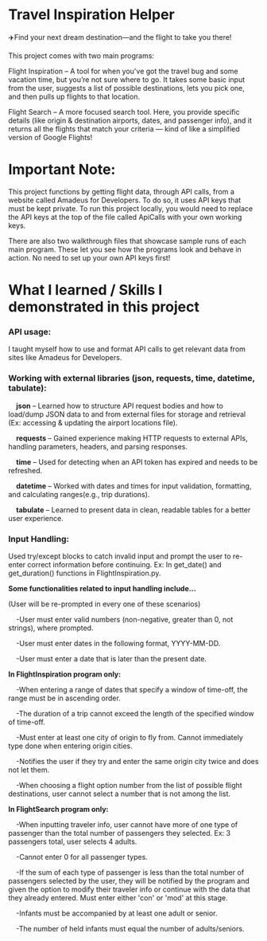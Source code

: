 # Travel Inspiration Helper
✈️Find your next dream destination—and the flight to take you there!

This project comes with two main programs:

Flight Inspiration – A tool for when you've got the travel bug and some vacation time, but you’re not sure where to go. It takes some basic input from the user, suggests a list of possible destinations, lets you pick one, and then pulls up flights to that location.

Flight Search – A more focused search tool. Here, you provide specific details (like origin & destination airports, dates, and passenger info), and it returns all the flights that match your criteria — kind of like a simplified version of Google Flights!

# Important Note:

This project functions by getting flight data, through API calls, from a website called Amadeus for Developers. To do so, it uses API keys that must be kept private. To run this project locally, you would need to replace the API keys at the top of the file called ApiCalls with your own working keys. 

There are also two walkthrough files that showcase sample runs of each main program. These let you see how the programs look and behave in action. No need to set up your own API keys first!

# What I learned / Skills I demonstrated in this project

### API usage: 
I taught myself how to use and format API calls to get relevant data from sites like Amadeus for Developers.

### Working with external libraries (json, requests, time, datetime, tabulate):
&nbsp;&nbsp;&nbsp;&nbsp;**json** – Learned how to structure API request bodies and how to load/dump JSON data to and from external files for storage and retrieval (Ex: accessing & updating the airport locations file).

&nbsp;&nbsp;&nbsp;&nbsp;**requests** – Gained experience making HTTP requests to external APIs, handling parameters, headers, and parsing responses.

&nbsp;&nbsp;&nbsp;&nbsp;**time** – Used for detecting when an API token has expired and needs to be refreshed.

&nbsp;&nbsp;&nbsp;&nbsp;**datetime** – Worked with dates and times for input validation, formatting, and calculating ranges(e.g., trip durations).

&nbsp;&nbsp;&nbsp;&nbsp;**tabulate** – Learned to present data in clean, readable tables for a better user experience.

### Input Handling:
Used try/except blocks to catch invalid input and prompt the user to re-enter correct information before continuing.
Ex: In get_date() and get_duration() functions in FlightInspiration.py.

**Some functionalities related to input handling include...**

(User will be re-prompted in every one of these scenarios)

&nbsp;&nbsp;&nbsp;&nbsp;-User must enter valid numbers (non-negative, greater than 0, not strings), where prompted.

&nbsp;&nbsp;&nbsp;&nbsp;-User must enter dates in the following format, YYYY-MM-DD.

&nbsp;&nbsp;&nbsp;&nbsp;-User must enter a date that is later than the present date.
  
**In FlightInspiration program only:**

&nbsp;&nbsp;&nbsp;&nbsp;-When entering a range of dates that specify a window of time-off, the range must be in ascending order.

&nbsp;&nbsp;&nbsp;&nbsp;-The duration of a trip cannot exceed the length of the specified window of time-off.

&nbsp;&nbsp;&nbsp;&nbsp;-Must enter at least one city of origin to fly from. Cannot immediately type done when entering   origin cities.

&nbsp;&nbsp;&nbsp;&nbsp;-Notifies the user if they try and enter the same origin city twice and does not let them.

&nbsp;&nbsp;&nbsp;&nbsp;-When choosing a flight option number from the list of possible flight destinations, user cannot select a number that is not among the list.

**In FlightSearch program only:**

&nbsp;&nbsp;&nbsp;&nbsp;-When inputting traveler info, user cannot have more of one type of passenger than the total       number of passengers they selected. Ex: 3 passengers total, user selects 4 adults.

&nbsp;&nbsp;&nbsp;&nbsp;-Cannot enter 0 for all passenger types.

&nbsp;&nbsp;&nbsp;&nbsp;-If the sum of each type of passenger is less than the total number of passengers selected by the  user, they will be notified by the program and given the option to modify their traveler info or continue with the data that they already entered. Must enter either 'con' or 'mod' at this stage.

&nbsp;&nbsp;&nbsp;&nbsp;-Infants must be accompanied by at least one adult or senior.

&nbsp;&nbsp;&nbsp;&nbsp;-The number of held infants must equal the number of adults/seniors.

